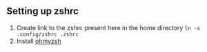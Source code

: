 ## Setting up zshrc
1. Create link to the zshrc present here in the home directory `ln -s .config/zshrc .zshrc`
2. Install [ohmyzsh](https://ohmyz.sh/#install)
